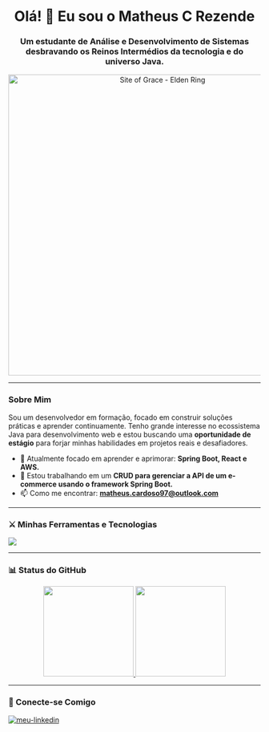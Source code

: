 <h1 align="center">Olá! 👋 Eu sou o Matheus C Rezende</h1>
<h3 align="center">Um estudante de Análise e Desenvolvimento de Sistemas desbravando os Reinos Intermédios da tecnologia e do universo Java.</h3>

<p align="center">
  <img src="https://media1.tenor.com/m/DFr_a-s83RIAAAAC/elden-ring-grace.gif" alt="Site of Grace - Elden Ring" width="600"/>
</p>

---

### Sobre Mim

<p align="left">
  Sou um desenvolvedor em formação, focado em construir soluções práticas e aprender continuamente. Tenho grande interesse no ecossistema Java para desenvolvimento web e estou buscando uma <strong>oportunidade de estágio</strong> para forjar minhas habilidades em projetos reais e desafiadores.

- 🌱 Atualmente focado em aprender e aprimorar: <strong>Spring Boot, React e AWS.</strong>
- 🔭 Estou trabalhando em um <strong>CRUD para gerenciar a API de um e-commerce usando o framework Spring Boot.</strong>
- 📫 Como me encontrar: <strong>matheus.cardoso97@outlook.com</strong>
</p>

---

### ⚔️ Minhas Ferramentas e Tecnologias

<p align="left"> 
  <a href="https://skillicons.dev">
    <img src="https://skillicons.dev/icons?i=java,spring,javascript,react,nodejs,html,css,mysql,mongodb,docker,git,aws" />
  </a>
</p>

---

### 📊 Status do GitHub

<p align="center">
  <a href="https://github.com/SEU-USERNAME-AQUI">
    <img height="180em" src="https://github-readme-stats.vercel.app/api?username=SEU-USERNAME-AQUI&show_icons=true&theme=tokyonight&include_all_commits=true&count_private=true"/>
    <img height="180em" src="https://github-readme-stats.vercel.app/api/top-langs/?username=SEU-USERNAME-AQUI&layout=compact&langs_count=7&theme=tokyonight"/>
  </a>
</p>

---

### 🔗 Conecte-se Comigo

<p align="left">
  <a href="https://www.linkedin.com/in/matheus-cardoso-273a96104/" target="blank">
    <img align="center" src="https://img.shields.io/badge/LinkedIn-0077B5?style=for-the-badge&logo=linkedin&logoColor=white" alt="meu-linkedin" />
  </a>
</p>
